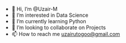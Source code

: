 - 👋 Hi, I’m @Uzair-M
- 👀 I’m interested in Data Science
- 🌱 I’m currently learning Python
- 💞️ I’m looking to collaborate on Projects
- 📫 How to reach me uzairutogoo@gmail.com

<!---
Uzair-M/Uzair-M is a ✨ special ✨ repository because its `README.md` (this file) appears on your GitHub profile.
You can click the Preview link to take a look at your changes.
--->
